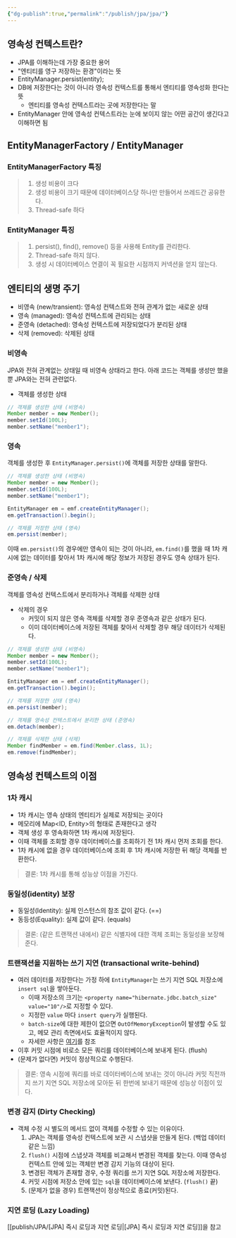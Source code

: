 ```yaml
---
{"dg-publish":true,"permalink":"/publish/jpa/jpa/"}
---
```


## 영속성 컨텍스트란?

- JPA를 이해하는데 가장 중요한 용어
- "엔티티를 영구 저장하는 환경"이라는 뜻
- EntityManager.persist(entity);
- DB에 저장한다는 것이 아니라 영속성 컨텍스트를 통해서 엔티티를 영속성화 한다는 뜻
	- 엔티티를 영속성 컨텍스트라는 곳에 저장한다는 말
- EntityManager 안에 영속성 컨텍스트라는 눈에 보이지 않는 어떤 공간이 생긴다고 이해하면 됨


## EntityManagerFactory / EntityManager

### EntityManagerFactory 특징
> 1. 생성 비용이 크다
> 2. 생성 비용이 크기 때문에 데이터베이스당 하나만 만들어서 쓰레드간 공유한다.
> 3. Thread-safe 하다

### EntityManager 특징
> 1. persist(), find(), remove() 등을 사용해 Entity를 관리한다.
> 2. Thread-safe 하지 않다.
> 3. 생성 시 데이터베이스 연결이 꼭 필요한 시점까지 커넥션을 얻지 않는다.

## 엔티티의 생명 주기

- 비영속 (new/transient): 영속성 컨텍스트와 전혀 관계가 없는 새로운 상태
- 영속 (managed): 영속성 컨텍스트에 관리되는 상태
- 준영속 (detached): 영속성 컨텍스트에 저장되었다가 분리된 상태
- 삭제 (removed): 삭제된 상태

### 비영속

JPA와 전혀 관계없는 상태일 때 비영속 상태라고 한다. 아래 코드는 객체를 생성만 했을 뿐 JPA와는 전혀 관련없다.
- 객체를 생성한 상태

```java
// 객체를 생성한 상태 (비영속)
Member member = new Member();
member.setId(100L);
member.setName("member1");
```


### 영속

객체를 생성한 후 `EntityManager.persist()`에 객체를 저장한 상태를 말한다.

```java
// 객체를 생성한 상태 (비영속)
Member member = new Member();
member.setId(100L);
member.setName("member1");

EntityManager em = emf.createEntityManager();
em.getTransaction().begin();

// 객체를 저장한 상태 (영속)
em.persist(member);
```

이때 `em.persist()`의 경우에만 영속이 되는 것이 아니라, `em.find()`를 했을 때 1차 캐시에 없는 데이터를 찾아서 1차 캐시에 해당 정보가 저장된 경우도 영속 상태가 된다.

### 준영속 / 삭제

객체를 영속성 컨텍스트에서 분리하거나 객체를 삭제한 상태
- 삭제의 경우
	- 커밋이 되지 않은 영속 객체를 삭제할 경우 준영속과 같은 상태가 된다. 
	- 이미 데이터베이스에 저장된 객체를 찾아서 삭제할 경우 해당 데이터가 삭제된다.

```java
// 객체를 생성한 상태 (비영속)
Member member = new Member();
member.setId(100L);
member.setName("member1");

EntityManager em = emf.createEntityManager();
em.getTransaction().begin();

// 객체를 저장한 상태 (영속)
em.persist(member);

// 객체를 영속성 컨텍스트에서 분리한 상태 (준영속)
em.detach(member);

// 객체를 삭제한 상태 (삭제)
Member findMember = em.find(Member.class, 1L);
em.remove(findMember);
```


## 영속성 컨텍스트의 이점
### 1차 캐시

- 1차 캐시는 영속 상태의 엔티티가 실제로 저장되는 곳이다
- 메모리에 Map<ID, Entity>의 형태로 존재한다고 생각
- 객체 생성 후 영속화하면 1차 캐시에 저장된다.
- 이때 객체를 조회할 경우 데이터베이스를 조회하기 전 1차 캐시 먼저 조회를 한다.
- 1차 캐시에 없을 경우 데이터베이스에 조회 후 1차 캐시에 저장한 뒤 해당 객체를 반환한다.

> 결론: 1차 캐시를 통해 성능상 이점을 가진다.

### 동일성(identity) 보장

- 동일성(Identity): 실제 인스턴스의 참조 값이 같다. (=\=)
- 동등성(Equality): 실제 값이 같다. (equals)

> 결론: (같은 트랜잭션 내에서) 같은 식별자에 대한 객체 조회는 동일성을 보장해준다.

### 트랜잭션을 지원하는 쓰기 지연 (transactional write-behind)

- 여러 데이터를 저장한다는 가정 하에 `EntityManager`는 쓰기 지연 SQL 저장소에 `insert sql`을 쌓아둔다.
	- 이때 저장소의 크기는 `<property name="hibernate.jdbc.batch_size" value="10"/>`로 지정할 수 있다.
	- 지정한 `value` 마다 `insert query`가 실행된다.
	- `batch-size`에 대한 제한이 없으면 `OutOfMemoryException`이 발생할 수도 있고, 메모 관리 측면에서도 효율적이지 않다.
	- 자세한 사항은 [여기](https://cheese10yun.github.io/jpa-batch-insert/#jpa-with-batch-insert-code-1)를 참조
- 이후 커밋 시점에 비로소 모든 쿼리를 데이터베이스에 보내게 된다. (flush)
- (문제가 없다면) 커밋이 정상적으로 수행된다.

> 결론: 영속 시점에 쿼리를 바로 데이터베이스에 보내는 것이 아니라 커밋 직전까지 쓰기 지연 SQL 저장소에 모아둔 뒤 한번에 보내기 때문에 성능상 이점이 있다.  

### 변경 감지 (Dirty Checking)

- 객체 수정 시 별도의 메서드 없이 객체를 수정할 수 있는 이유이다.
	1. JPA는 객체를 영속성 컨텍스트에 보관 시 스냅샷을 만들게 된다. (백업 데이터 같은 느낌)
	2. `flush()` 시점에 스냅샷과 객체를 비교해서 변경된 객체를 찾는다. 이때 영속성 컨텍스트 안에 있는 객체만 변경 감지 기능의 대상이 된다.
	3. 변경된 객체가 존재할 경우, 수정 쿼리를 쓰기 지연 SQL 저장소에 저장한다.
	4. 커밋 시점에 저장소 안에 있는 `sql`을 데이터베이스에 보낸다. (`flush()` 끝)
	5. (문제가 없을 경우) 트랜잭션이 정상적으로 종료(커밋)된다.

### 지연 로딩 (Lazy Loading)

[[publish/JPA/[JPA] 즉시 로딩과 지연 로딩\|[JPA] 즉시 로딩과 지연 로딩]]을 참고